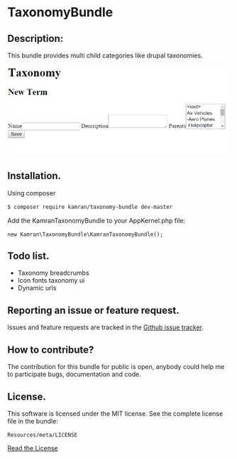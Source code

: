 # TaxonomyBundle

## Description:

This bundle provides multi child categories like drupal taxonomies.

![alt text](https://github.com/kamranshahzad/TaxonomyBundle/blob/master/Resources/public/images/taxonomy-screenshot.png "Taxonomy screenshot")

## Installation.

Using composer

``` bash
$ composer require kamran/taxonomy-bundle dev-master
```
Add the KamranTaxonomyBundle to your AppKernel.php file:

```
new Kamran\TaxonomyBundle\KamranTaxonomyBundle();
```

## Todo list.

* Taxonomy breadcrumbs
* Icon fonts taxonomy ui
* Dynamic urls


## Reporting an issue or feature request.

Issues and feature requests are tracked in the 
[Github issue tracker](https://github.com/kamranshahzad/TaxonomyBundle/issues).


How to contribute?
------------------------------------
The contribution for this bundle for public is open, anybody could help me to participate 
bugs, documentation and code.



## License.
This software is licensed under the MIT license. See the complete license file in the bundle:
```
Resources/meta/LICENSE
```
[Read the License](https://github.com/kamranshahzad/TaxonomyBundle/blob/master/Resources/meta/LICENSE)
